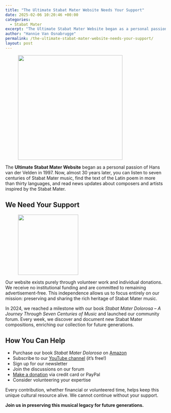 ```yaml
---
title: "The Ultimate Stabat Mater Website Needs Your Support"
date: 2025-02-06 10:20:46 +00:00
categories:
  - Stabat Mater
excerpt: "The Ultimate Stabat Mater Website began as a personal passion of Hans van der Velden in 1997. Now, almost 30 years later, you can listen to seven centuries of Stabat …"
author: "Hannie Van Osnabrugge"
permalink: /the-ultimate-stabat-mater-website-needs-your-support/
layout: post
---
```

<div class="wp-block-image">
<figure class="alignleft size-full is-resized"><a href="https://stabatmater.info/stabat-mater-collection-support/"><img loading="lazy" decoding="async" width="1269" height="741" src="https://stabatmater.info/wp-content/uploads/2025/02/banner-met-tekst-nw.jpg" alt="" class="wp-image-17330" style="width:328px;height:auto" srcset="https://stabatmater.info/wp-content/uploads/2025/02/banner-met-tekst-nw.jpg 1269w, https://stabatmater.info/wp-content/uploads/2025/02/banner-met-tekst-nw-300x175.jpg 300w, https://stabatmater.info/wp-content/uploads/2025/02/banner-met-tekst-nw-1024x598.jpg 1024w, https://stabatmater.info/wp-content/uploads/2025/02/banner-met-tekst-nw-768x448.jpg 768w, https://stabatmater.info/wp-content/uploads/2025/02/banner-met-tekst-nw-24x14.jpg 24w, https://stabatmater.info/wp-content/uploads/2025/02/banner-met-tekst-nw-36x21.jpg 36w, https://stabatmater.info/wp-content/uploads/2025/02/banner-met-tekst-nw-48x28.jpg 48w" sizes="auto, (max-width: 1269px) 100vw, 1269px" /></a></figure></div>


<p>The <strong>Ultimate Stabat Mater Website</strong> began as a personal passion of Hans van der Velden in 1997. Now, almost 30 years later, you can listen to seven centuries of Stabat Mater music, find the text of the Latin poem in more than thirty languages, and read news updates about composers and artists inspired by the Stabat Mater. </p>



<h2 class="wp-block-heading">We Need Your Support</h2>


<div class="wp-block-image">
<figure class="alignleft size-large is-resized"><a href="https://www.amazon.com/Stabat-Mater-Dolorosa-Journey-Centuries/dp/B0CY8T9MG1"><img decoding="async" src="https://stabatmater.info/wp-content/uploads/2024/03/bookcover-front-2-715x1024.jpg" alt="" class="wp-image-15298" style="width:189px;height:auto"/></a></figure></div>


<p>Our website exists purely through volunteer work and individual donations. We receive no institutional funding and are committed to remaining advertisement-free. This independence allows us to focus entirely on our mission: preserving and sharing the rich heritage of Stabat Mater music.</p>



<p>In 2024, we reached a milestone with our book <em>Stabat Mater Dolorosa – A Journey Through Seven Centuries of Music</em> and launched our community forum. Every week, we discover and document new Stabat Mater compositions, enriching our collection for future generations.</p>



<h2 class="wp-block-heading">How You Can Help</h2>



<ul class="wp-block-list">
<li>Purchase our book <em>Stabat Mater Dolorosa</em> on <a href="https://www.amazon.com/Stabat-Mater-Dolorosa-Journey-Centuries/dp/B0CY8T9MG1">Amazon</a></li>



<li>Subscribe to our <a href="https://www.youtube.com/channel/UCPUZ1hgQgIIYQeMqoJWWoXw">YouTube channel</a> (it&#8217;s free!)</li>



<li>Sign up for our newsletter</li>



<li>Join the discussions on our forum</li>



<li><a href="https://stabatmater.info/stabat-mater-collection-support/">Make a donation</a> via credit card or PayPal</li>



<li>Consider volunteering your expertise</li>
</ul>



<p>Every contribution, whether financial or volunteered time, helps keep this unique cultural resource alive. We cannot continue without your support.</p>



<p><strong>Join us in preserving this musical legacy for future generations.</strong></p>
